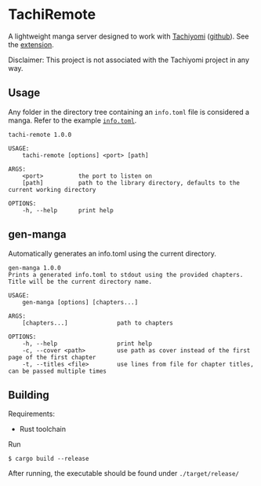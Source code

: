 # TachiRemote
A lightweight manga server designed to work with [Tachiyomi](https://tachiyomi.org) ([github](https://github.com/tachiyomiorg/tachiyomi)). See the [extension](https://github.com/hellobye65536/tachiyomi-extensions).

Disclaimer: This project is not associated with the Tachiyomi project in any way.

## Usage
Any folder in the directory tree containing an `info.toml` file is considered a manga.
Refer to the example [`info.toml`](example-info.toml).
```
tachi-remote 1.0.0

USAGE:
    tachi-remote [options] <port> [path]

ARGS:
    <port>          the port to listen on
    [path]          path to the library directory, defaults to the current working directory

OPTIONS:
    -h, --help      print help
```

## gen-manga
Automatically generates an info.toml using the current directory.
```
gen-manga 1.0.0
Prints a generated info.toml to stdout using the provided chapters.
Title will be the current directory name.

USAGE:
    gen-manga [options] [chapters...]

ARGS:
    [chapters...]              path to chapters

OPTIONS:
    -h, --help                 print help
    -c, --cover <path>         use path as cover instead of the first page of the first chapter
    -t, --titles <file>        use lines from file for chapter titles, can be passed multiple times
```

## Building
Requirements:
- Rust toolchain

Run
```
$ cargo build --release
```

After running, the executable should be found under `./target/release/`
